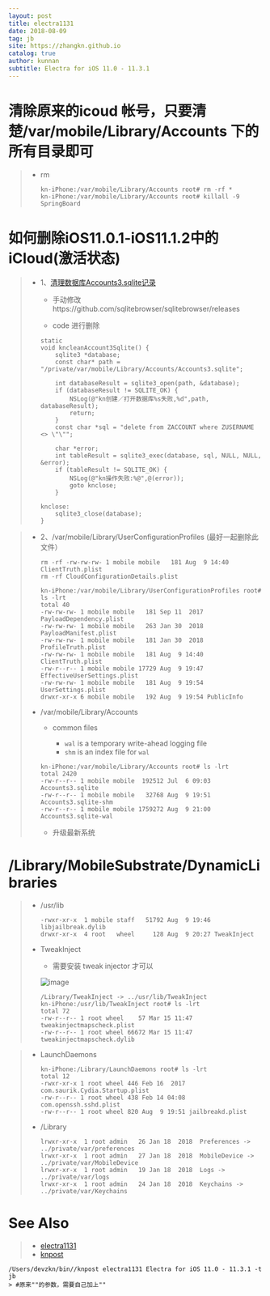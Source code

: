 ```yaml
---
layout: post
title: electra1131
date: 2018-08-09
tag: jb
site: https://zhangkn.github.io
catalog: true
author: kunnan
subtitle: Electra for iOS 11.0 - 11.3.1
---
```




# 清除原来的icoud 帐号，只要清楚/var/mobile/Library/Accounts 下的所有目录即可

> * rm
>
>   ```
>   kn-iPhone:/var/mobile/Library/Accounts root# rm -rf *
>   kn-iPhone:/var/mobile/Library/Accounts root# killall -9 SpringBoard
>   ```
>
>   

#  如何删除iOS11.0.1-iOS11.1.2中的iCloud(激活状态)



> * 1、[清理数据库Accounts3.sqlite记录 ](https://kowalcj0.github.io/post/2018/ethical-hacking-mobile-devices-and-platforms/)
>
>   * 手动修改https://github.com/sqlitebrowser/sqlitebrowser/releases
>
>   *  code 进行删除
>
>     
>
>     
>
>   ```
>   static
>   void kncleanAccount3Sqlite() {
>       sqlite3 *database;
>       const char* path = "/private/var/mobile/Library/Accounts/Accounts3.sqlite";
>       
>       int databaseResult = sqlite3_open(path, &database);
>       if (databaseResult != SQLITE_OK) {
>           NSLog(@"kn创建／打开数据库%s失败,%d",path, databaseResult);
>           return;
>       }
>       const char *sql = "delete from ZACCOUNT where ZUSERNAME <> \"\"";
>       
>       char *error;
>       int tableResult = sqlite3_exec(database, sql, NULL, NULL, &error);
>       if (tableResult != SQLITE_OK) {
>           NSLog(@"kn操作失败:%@",@(error));
>           goto knclose;
>       }
>       
>   knclose:
>       sqlite3_close(database);
>   }
>   
>   ```
>
>   

> * 2、/var/mobile/Library/UserConfigurationProfiles (最好一起删除此文件）
>
>   ```
>   rm -rf -rw-rw-rw- 1 mobile mobile   181 Aug  9 14:40 ClientTruth.plist
>   rm -rf CloudConfigurationDetails.plist
>   
>   ```
>
>   
>
>   ```
>   kn-iPhone:/var/mobile/Library/UserConfigurationProfiles root# ls -lrt
>   total 40
>   -rw-rw-rw- 1 mobile mobile   181 Sep 11  2017 PayloadDependency.plist
>   -rw-rw-rw- 1 mobile mobile   263 Jan 30  2018 PayloadManifest.plist
>   -rw-rw-rw- 1 mobile mobile   181 Jan 30  2018 ProfileTruth.plist
>   -rw-rw-rw- 1 mobile mobile   181 Aug  9 14:40 ClientTruth.plist
>   -rw-r--r-- 1 mobile mobile 17729 Aug  9 19:47 EffectiveUserSettings.plist
>   -rw-rw-rw- 1 mobile mobile   181 Aug  9 19:54 UserSettings.plist
>   drwxr-xr-x 6 mobile mobile   192 Aug  9 19:54 PublicInfo
>   
>   ```
>
>   
>
> * /var/mobile/Library/Accounts  
>
>   * common files
>
>     - `wal` is a temporary write-ahead logging file
>     - `shm` is an index file for `wal`
>
>      
>
>   
>
>   ```
>   kn-iPhone:/var/mobile/Library/Accounts root# ls -lrt
>   total 2420
>   -rw-r--r-- 1 mobile mobile  192512 Jul  6 09:03 Accounts3.sqlite
>   -rw-r--r-- 1 mobile mobile   32768 Aug  9 19:51 Accounts3.sqlite-shm
>   -rw-r--r-- 1 mobile mobile 1759272 Aug  9 21:00 Accounts3.sqlite-wal
>   
>   ```
>
>   * 升级最新系统

# /Library/MobileSubstrate/DynamicLibraries 

> * /usr/lib 
>
>   ```
>   -rwxr-xr-x  1 mobile staff   51792 Aug  9 19:46 libjailbreak.dylib
>   drwxr-xr-x  4 root   wheel     128 Aug  9 20:27 TweakInject
>   
>   ```
>
>   
>
> * TweakInject 
>
>   *   需要安装 tweak injector 才可以
>
>     ![image](https://ws2.sinaimg.cn/large/af39b376gy1fu3q4or92tj20ku112k0a.jpg)
>
>   ```
>   /Library/TweakInject -> ../usr/lib/TweakInject
>   kn-iPhone:/usr/lib/TweakInject root# ls -lrt
>   total 72
>   -rw-r--r-- 1 root wheel    57 Mar 15 11:47 tweakinjectmapscheck.plist
>   -rw-r--r-- 1 root wheel 66672 Mar 15 11:47 tweakinjectmapscheck.dylib
>   
>   ```
>
>   

> * LaunchDaemons 
>
>   
>
>   ```
>   kn-iPhone:/Library/LaunchDaemons root# ls -lrt
>   total 12
>   -rwxr-xr-x 1 root wheel 446 Feb 16  2017 com.saurik.Cydia.Startup.plist
>   -rw-r--r-- 1 root wheel 438 Feb 14 04:08 com.openssh.sshd.plist
>   -rw-r--r-- 1 root wheel 820 Aug  9 19:51 jailbreakd.plist
>   
>   ```
>
>   
>
> * /Library  
>
>   
>
>   ```
>   lrwxr-xr-x  1 root admin   26 Jan 18  2018  Preferences -> ../private/var/preferences
>   lrwxr-xr-x  1 root admin   27 Jan 18  2018  MobileDevice -> ../private/var/MobileDevice
>   lrwxr-xr-x  1 root admin   19 Jan 18  2018  Logs -> ../private/var/logs
>   lrwxr-xr-x  1 root admin   24 Jan 18  2018  Keychains -> ../private/var/Keychains
>   
>   ```
>
>   

# See Also 

>* [electra1131](https://github.com/zhangkn/electra1131/tree/master/electra1131)
>* [knpost](https://github.com/zhangkn/KNBin/blob/master/knpost) 
>
```
/Users/devzkn/bin//knpost electra1131 Electra for iOS 11.0 - 11.3.1 -t jb
> #原来""的参数，需要自己加上""
```

